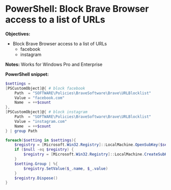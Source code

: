 # PowerShell: Block Brave Browser access to a list of URLs

<b>Objectives:</b>

* Block Brave Browser access to a list of URLs
    * facebook
    * instagram

<b>Notes:</b> Works for Windows Pro and Enterprise <br />

<b>PowerShell snippet:</b>

```powershell
$settings = 
[PSCustomObject]@{ # block facebook
    Path  = "SOFTWARE\Policies\BraveSoftware\Brave\URLBlocklist"
    Value = "facebook.com"
    Name  = ++$count
},
[PSCustomObject]@{ # block instagram
    Path  = "SOFTWARE\Policies\BraveSoftware\Brave\URLBlocklist"
    Value = "instagram.com"
    Name  = ++$count
} | group Path

foreach($setting in $settings){
    $registry = [Microsoft.Win32.Registry]::LocalMachine.OpenSubKey($setting.Name, $true)
    if ($null -eq $registry) {
        $registry = [Microsoft.Win32.Registry]::LocalMachine.CreateSubKey($setting.Name, $true)
    }
    $setting.Group | %{
        $registry.SetValue($_.name, $_.value)
    }
    $registry.Dispose()
}
```
